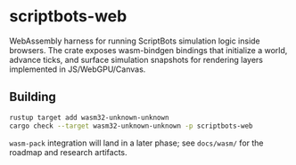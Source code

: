 # scriptbots-web

WebAssembly harness for running ScriptBots simulation logic inside browsers. The crate exposes wasm-bindgen bindings that initialize a world, advance ticks, and surface simulation snapshots for rendering layers implemented in JS/WebGPU/Canvas.

## Building

```bash
rustup target add wasm32-unknown-unknown
cargo check --target wasm32-unknown-unknown -p scriptbots-web
```

`wasm-pack` integration will land in a later phase; see `docs/wasm/` for the roadmap and research artifacts.
